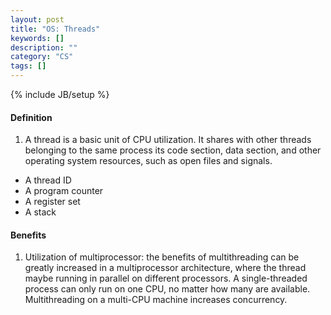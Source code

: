 ```yaml
---
layout: post
title: "OS: Threads"
keywords: []
description: ""
category: "CS"
tags: []
---
```

{% include JB/setup %}

#### Definition
1. A thread is a basic unit of CPU utilization. It shares with other threads
   belonging to the same process its code section, data section, and other
   operating system resources, such as open files and signals.
- A thread ID
- A program counter
- A register set
- A stack



#### Benefits
1. Utilization of multiprocessor: the benefits of multithreading can be greatly
   increased in a multiprocessor architecture, where the thread maybe running in
   parallel on different processors. A single-threaded process can only run on
   one CPU, no matter how many are available. Multithreading on a multi-CPU
   machine increases concurrency.
